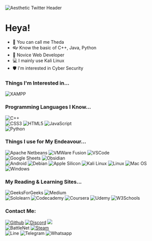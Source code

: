 ![Aesthetic Twitter Header](https://github.com/DeffreusTheda/DeffreusTheda/assets/147963726/569ddc0c-936c-4190-b829-00badb48fb99)<br>
# Heya!
- 👋 You can call me Theda
- 👓 Know the basic of C++, Java, Python
- 🍼 Novice Web Developer
- 💻 I mainly use Kali Linux
- 🛡️ I'm interested in Cyber Security<br>
<!-- ![Deffreus's GitHub stats](https://github-readme-stats.vercel.app/api?username=DeffreusTheda) -->

### Things I'm Interested in...
![XAMPP](https://img.shields.io/badge/Xampp-F37623?style=for-the-badge&logo=xampp&logoColor=white)<br>

### Programming Languages I Know...
![C++](https://img.shields.io/badge/C%2B%2B-00599C?style=for-the-badge&logo=c%2B%2B&logoColor=white)<br>
![CSS3](https://img.shields.io/badge/CSS3-1572B6?style=for-the-badge&logo=css3&logoColor=white)
![HTML5](https://img.shields.io/badge/HTML5-E34F26?style=for-the-badge&logo=html5&logoColor=white)
![JavaScript](https://img.shields.io/badge/JavaScript-323330?style=for-the-badge&logo=javascript&logoColor=F7DF1E)<br>
![Python](https://img.shields.io/badge/Python-FFD43B?style=for-the-badge&logo=python&logoColor=blue)<br>

### Things I use for My Endeavour...
![Apache Netbeans](https://img.shields.io/badge/apache%20netbeans-1B6AC6?style=for-the-badge&logo=apache%20netbeans%20IDE&logoColor=white)
![VMWare Fusion](https://img.shields.io/badge/VMware-231f20?style=for-the-badge&logo=VMware&logoColor=white)
![VSCode](https://img.shields.io/badge/VSCode-0078D4?style=for-the-badge&logo=visual%20studio%20code&logoColor=white)<br>
![Google Sheets](https://img.shields.io/badge/Google%20Sheets-34A853?style=for-the-badge&logo=google-sheets&logoColor=white)
![Obsidian](https://img.shields.io/badge/Obsidian-483699?style=for-the-badge&logo=Obsidian&logoColor=white)<br>
![Android](https://img.shields.io/badge/Android-3DDC84?style=for-the-badge&logo=android&logoColor=white)
![Debian](https://img.shields.io/badge/Debian-A81D33?style=for-the-badge&logo=debian&logoColor=white)
![Apple Silicon](https://img.shields.io/badge/apple%20silicon-333333?style=for-the-badge&logo=apple&logoColor=white)
![Kali Linux](https://img.shields.io/badge/Kali_Linux-557C94?style=for-the-badge&logo=kali-linux&logoColor=white)
![Linux](https://img.shields.io/badge/Linux-FCC624?style=for-the-badge&logo=linux&logoColor=black)
![Mac OS](https://img.shields.io/badge/mac%20os-000000?style=for-the-badge&logo=apple&logoColor=white)
![Windows](https://img.shields.io/badge/Windows-0078D6?style=for-the-badge&logo=windows&logoColor=white)<br>

### My Reading & Learning Sites...
![GeeksForGeeks](https://img.shields.io/badge/GeeksforGeeks-298D46?style=for-the-badge&logo=geeksforgeeks&logoColor=white)
![Medium](https://img.shields.io/badge/Medium-12100E?style=for-the-badge&logo=medium&logoColor=white)<br>
![Sololearn](https://img.shields.io/badge/-Sololearn-3a464b?style=for-the-badge&logo=Sololearn&logoColor=white)
![Codecademy](https://img.shields.io/badge/Codecademy-FFF0E5?style=for-the-badge&logo=codecademy&logoColor=303347)
![Coursera](https://img.shields.io/badge/Coursera-0056D2?style=for-the-badge&logo=Coursera&logoColor=white)
![Udemy](https://img.shields.io/badge/Udemy-EC5252?style=for-the-badge&logo=Udemy&logoColor=white)
![W3Schools](https://img.shields.io/badge/W3Schools-04AA6D?style=for-the-badge&logo=W3Schools&logoColor=white)<br>

### Contact Me:
[![Github](https://img.shields.io/badge/GitHub-100000?style=for-the-badge&logo=github&logoColor=white)](https://github.com/DeffreusTheda)
[![Discord](https://img.shields.io/badge/Discord-5865F2?style=for-the-badge&logo=discord&logoColor=white)](https://discordapp.com/users/759198715159511070)
<a href="mailto:thedadeffreus@gmail.com"><img src="https://img.shields.io/badge/Gmail-D14836?style=for-the-badge&logo=gmail&logoColor=white"></a><br>
![BattleNet](https://img.shields.io/badge/Battle.net-000?style=for-the-badge&logo=battle.net&logoColor=148EFF)
[![Steam](https://img.shields.io/badge/Steam-000000?style=for-the-badge&logo=steam&logoColor=white)](https://steamcommunity.com/profiles/76561199192504677)<br>
![Line](https://img.shields.io/badge/Line-00C300?style=for-the-badge&logo=line&logoColor=white)
![Telegram](https://img.shields.io/badge/Telegram-2CA5E0?style=for-the-badge&logo=telegram&logoColor=white)
![Whatsapp](https://img.shields.io/badge/WhatsApp-25D366?style=for-the-badge&logo=whatsapp&logoColor=white)<br><br><br><br>
<!-- <html>
  <head>
    <style>
      body {
        padding-left: 30%;
        padding-top: 5%;
      }
      .container {
        width: 200px;
        height: 200px;
        position: relative;
        -webkit-perspective: 1000px;
        -moz-perspective: 1000px;
      }
      #cube {
        width: 100%;
        height: 100%;
        position: absolute;
        -webkit-transform-style: preserve-3d;
        -webkit-animation: rotatecube 10s infinite;
        -moz-transform-style: preserve-3d;
        -moz-animation: rotatecube 10s infinite;
      }
      #cube div {
        width: 200px;
        height: 200px;
        display: block;
        position: absolute;
        border: none;
        line-height: 200px;
        text-align: center;
        font-size: 50px;
        font-weight: bold;
      }
      @-webkit-keyframes rotatecube {
        0% { -webkit-transform: rotateX(0deg) rotateY(360deg) rotateZ(90deg); }
        25% { -webkit-transform: rotateX(90deg) rotateY(270deg) rotateZ(180deg); }
        50% { -webkit-transform: rotateX(180deg) rotateY(180deg) rotateZ(0deg); }
        75% { -webkit-transform: rotateX(270deg) rotateY(90deg) rotateZ(360deg); }
        100% { -webkit-transform: rotateX(360deg) rotateY(0deg) rotateZ(270deg); }
      }
      @-moz-keyframes rotatecube {
        0% { -moz-transform: rotateX(0deg) rotateY(360deg) rotateZ(90deg); }
        25% { -moz-transform: rotateX(90deg) rotateY(270deg) rotateZ(180deg); }
        50% { -moz-transform: rotateX(180deg) rotateY(180deg) rotateZ(0deg); }
        75% { -moz-transform: rotateX(270deg) rotateY(90deg) rotateZ(360deg); }
        100% { -moz-transform: rotateX(360deg) rotateY(0deg) rotateZ(270deg); }
      }
      .front {
        background: rgba(255,0,0,.5);
      }
      .back {
        background: rgba(0,255,0,.5);
      }
      .right {
        background: rgba(0,0,255,.5);
      }
      .left {
        background: rgba(0,255,255,.5);
      }
      .top {
        background: rgba(255,0,255,.5);
      }
      .bottom {
        background: rgba(255,255,0,.5);
      }
      #cube .front  {
        -webkit-transform: rotateY(0deg ) translateZ( 100px );
        -moz-transform: rotateY( 0deg ) translateZ( 100px );
      }
      #cube .back {
        -webkit-transform: rotateX( 180deg ) translateZ( 100px );
        -moz-transform: rotateX( 180deg ) translateZ( 100px );
      }
      #cube .right  {
        -webkit-transform: rotateY(  90deg ) translateZ( 100px );
        -moz-transform: rotateY(  90deg ) translateZ( 100px );
      }
      #cube .left   {
        -webkit-transform: rotateY( -90deg ) translateZ( 100px );
        -moz-transform: rotateY( -90deg ) translateZ( 100px );
      }
      #cube .top    {
        -webkit-transform: rotateX(  90deg ) translateZ( 100px );
        -moz-transform: rotateX(  90deg ) translateZ( 100px );
      }
      #cube .bottom {
        -webkit-transform: rotateX( -90deg ) translateZ( 100px );
        -moz-transform: rotateX( -90deg ) translateZ( 100px );
      }
    </style>
  </head>
  <body>
    <div class="container">
      <div id="cube">
        <div class="front">1</div>
        <div class="back">2</div>
        <div class="right">3</div>
        <div class="left">4</div>
        <div class="top">5</div>
        <div class="bottom">6</div>
      </div>
    </div>
  </body>
</html> -->
<!-- ![visitors](https://visitor-badge.glitch.me/badge?page_id=DeffreusTheda.DeffreusTheda)<br> -->
<!-- ![Current UTC time](https://jojoee.jojoee.com/api/utcnowgif?utcnow) -->

<!---
DeffreusTheda/DeffreusTheda is a ✨ special ✨ repository because its `README.md` (this file) appears on your GitHub profile.
You can click the Preview link to take a look at your changes.
--->
